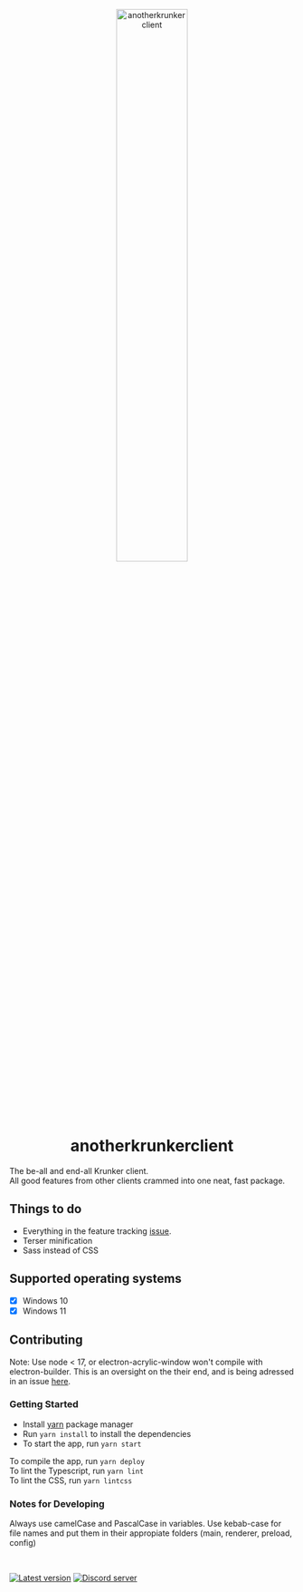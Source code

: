 <!-- markdownlint-disable MD033 MD041 -->
<p align="center">
  <img src="https://github.com/asger-finding/anotherkrunkerclient/blob/6e52bf3789895c3ca4b76356fdf43828b9da304a/app/assets/akc.svg?raw=true" alt="anotherkrunkerclient" width="50%"/>
</p>

<h1 align="center">anotherkrunkerclient</h1>
<!-- markdownlint-enable MD033 MD041 -->
<!-- necessary evil to have a cool header -->

The be-all and end-all Krunker client.  
All good features from other clients crammed into one neat, fast package.

## Things to do

- Everything in the feature tracking [issue](https://github.com/asger-finding/anotherkrunkerclient/issues/1#issue-1167443624).
- Terser minification
- Sass instead of CSS

## Supported operating systems

- [x] Windows 10
- [x] Windows 11

## Contributing

Note: Use node &lt; 17, or electron-acrylic-window won't compile with electron-builder. This is an oversight on the their end, and is being adressed in an issue [here](https://github.com/Seo-Rii/electron-acrylic-window/issues/85).  

### Getting Started

- Install [yarn](https://yarnpkg.com/) package manager
- Run `yarn install` to install the dependencies
- To start the app, run `yarn start`

To compile the app, run `yarn deploy`  
To lint the Typescript, run `yarn lint`  
To lint the CSS, run `yarn lintcss`

### Notes for Developing

Always use camelCase and PascalCase in variables. Use kebab-case for file names and put them in their appropiate folders (main, renderer, preload, config)

&nbsp;  

[![Latest version](https://img.shields.io/github/v/release/asger-finding/anotherkrunkerclient?style=for-the-badge&display_name=tag&labelColor=202225&color=006699&label=Latest%20Release)](https://github.com/asger-finding/anotherkrunkerclient/releases/latest)
[![Discord server](https://img.shields.io/discord/GUILD_ID_HERE.svg?style=for-the-badge&label=&logo=discord&logoColor=ffffff&color=202225&labelColor=006699)](https://discord.gg/INVITE_LINK)

